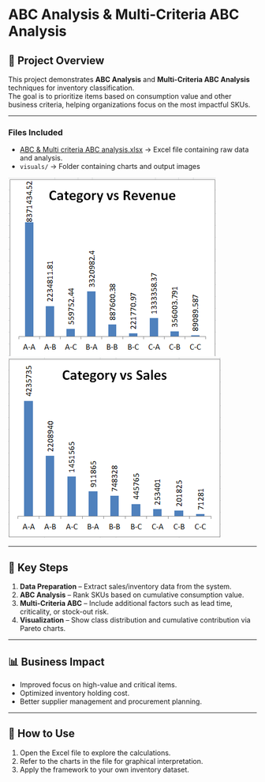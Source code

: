 # ABC Analysis & Multi-Criteria ABC Analysis

## 📌 Project Overview
This project demonstrates **ABC Analysis** and **Multi-Criteria ABC Analysis** techniques for inventory classification.  
The goal is to prioritize items based on consumption value and other business criteria, helping organizations focus on the most impactful SKUs.

---

### Files Included
- [ABC & Multi criteria ABC analysis.xlsx](ABC%20&%20Multi%20criteria%20ABC%20analysis.xlsx) → Excel file containing raw data and analysis.
- `visuals/` → Folder containing charts and output images

![Chart 1](visuals/chart_1.png)  
![Chart 2](visuals/chart_2.png)

---

## 🔑 Key Steps
1. **Data Preparation** – Extract sales/inventory data from the system.  
2. **ABC Analysis** – Rank SKUs based on cumulative consumption value.  
3. **Multi-Criteria ABC** – Include additional factors such as lead time, criticality, or stock-out risk.  
4. **Visualization** – Show class distribution and cumulative contribution via Pareto charts.

---

## 📊 Business Impact
- Improved focus on high-value and critical items.  
- Optimized inventory holding cost.  
- Better supplier management and procurement planning.  

---

## 🚀 How to Use
1. Open the Excel file to explore the calculations.  
2. Refer to the charts in the  file for graphical interpretation.  
3. Apply the framework to your own inventory dataset.  

